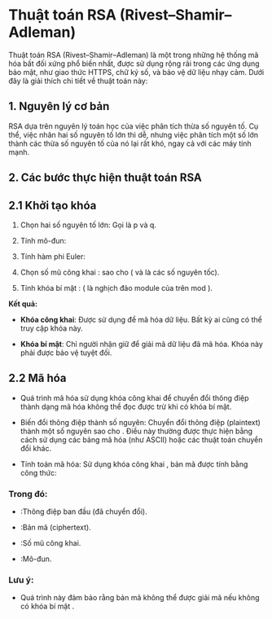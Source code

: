 # Thuật toán RSA (Rivest–Shamir–Adleman)

Thuật toán RSA (Rivest–Shamir–Adleman) là một trong những hệ thống mã hóa bất đối xứng phổ biến nhất, được sử dụng rộng rãi trong các ứng dụng bảo mật, như giao thức HTTPS, chữ ký số, và bảo vệ dữ liệu nhạy cảm. Dưới đây là giải thích chi tiết về thuật toán này:

## 1. Nguyên lý cơ bản

RSA dựa trên nguyên lý toán học của việc phân tích thừa số nguyên tố. Cụ thể, việc nhân hai số nguyên tố lớn thì dễ, nhưng việc phân tích một số lớn thành các thừa số nguyên tố của nó lại rất khó, ngay cả với các máy tính mạnh.

## 2. Các bước thực hiện thuật toán RSA

## 2.1 Khởi tạo khóa

1. Chọn hai số nguyên tố lớn: Gọi là p và q.

2. Tính mô-đun:

3. Tính hàm phi Euler:

4. Chọn số mũ công khai : sao cho ( và là các số nguyên tốc).

5. Tính khóa bí mật : ( là nghịch đảo module của trên mod ).

**Kết quả:**

- **Khóa công khai**: Được sử dụng để mã hóa dữ liệu. Bất kỳ ai cũng có thể truy cập khóa này.

- **Khóa bí mật**: Chỉ người nhận giữ để giải mã dữ liệu đã mã hóa. Khóa này phải được bảo vệ tuyệt đối.

## 2.2 Mã hóa

- Quá trình mã hóa sử dụng khóa công khai để chuyển đổi thông điệp thành dạng mã hóa không thể đọc được trừ khi có khóa bí mật.

- Biến đổi thông điệp thành số nguyên: Chuyển đổi thông điệp (plaintext) thành một số nguyên sao cho . Điều này thường được thực hiện bằng cách sử dụng các bảng mã hóa (như ASCII) hoặc các thuật toán chuyển đổi khác.

- Tính toán mã hóa: Sử dụng khóa công khai , bản mã được tính bằng công thức:

### Trong đó:

- :Thông điệp ban đầu (đã chuyển đổi).

- :Bản mã (ciphertext).

- :Số mũ công khai.

- :Mô-đun.

### **Lưu ý:**

- Quá trình này đảm bảo rằng bản mã không thể được giải mã nếu không có khóa bí mật .
